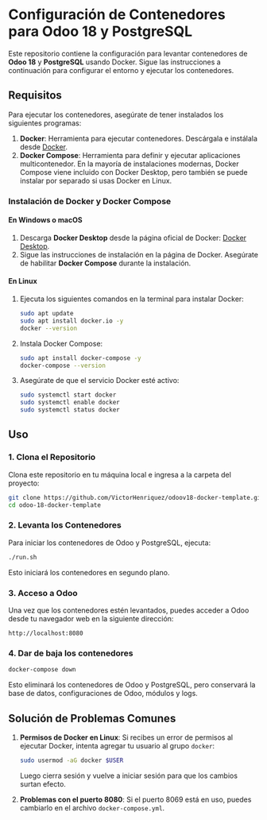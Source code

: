 # Configuración de Contenedores para Odoo 18 y PostgreSQL

Este repositorio contiene la configuración para levantar contenedores de **Odoo 18** y **PostgreSQL** usando Docker. Sigue las instrucciones a continuación para configurar el entorno y ejecutar los contenedores.

## Requisitos

Para ejecutar los contenedores, asegúrate de tener instalados los siguientes programas:

1. **Docker**: Herramienta para ejecutar contenedores. Descárgala e instálala desde [Docker](https://www.docker.com/get-started).
2. **Docker Compose**: Herramienta para definir y ejecutar aplicaciones multicontenedor. En la mayoría de instalaciones modernas, Docker Compose viene incluido con Docker Desktop, pero también se puede instalar por separado si usas Docker en Linux.

### Instalación de Docker y Docker Compose

#### En Windows o macOS

1. Descarga **Docker Desktop** desde la página oficial de Docker: [Docker Desktop](https://www.docker.com/products/docker-desktop).
2. Sigue las instrucciones de instalación en la página de Docker. Asegúrate de habilitar **Docker Compose** durante la instalación.

#### En Linux

1. Ejecuta los siguientes comandos en la terminal para instalar Docker:
   ```bash
   sudo apt update
   sudo apt install docker.io -y
   docker --version
   ```
2. Instala Docker Compose:
   ```bash
   sudo apt install docker-compose -y
   docker-compose --version
   ```
3. Asegúrate de que el servicio Docker esté activo:
   ```bash
   sudo systemctl start docker
   sudo systemctl enable docker
   sudo systemctl status docker
   ```

## Uso

### 1. Clona el Repositorio

Clona este repositorio en tu máquina local e ingresa a la carpeta del proyecto:

```bash
git clone https://github.com/VictorHenriquez/odoov18-docker-template.git
cd odoo-18-docker-template
```

### 2. Levanta los Contenedores

Para iniciar los contenedores de Odoo y PostgreSQL, ejecuta:

```bash
./run.sh
```

Esto iniciará los contenedores en segundo plano.

### 3. Acceso a Odoo

Una vez que los contenedores estén levantados, puedes acceder a Odoo desde tu navegador web en la siguiente dirección:

```plaintext
http://localhost:8080
```

### 4. Dar de baja los contenedores

```bash
docker-compose down
```

Esto eliminará los contenedores de Odoo y PostgreSQL, pero conservará la base de datos, configuraciones de Odoo, módulos y logs.

## Solución de Problemas Comunes

1. **Permisos de Docker en Linux**: Si recibes un error de permisos al ejecutar Docker, intenta agregar tu usuario al grupo `docker`:

   ```bash
   sudo usermod -aG docker $USER
   ```

   Luego cierra sesión y vuelve a iniciar sesión para que los cambios surtan efecto.

2. **Problemas con el puerto 8080**: Si el puerto 8069 está en uso, puedes cambiarlo en el archivo `docker-compose.yml`.
